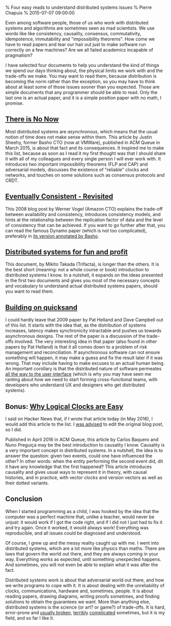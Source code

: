 % Four easy reads to understand distributed systems issues
% Pierre Chapuis
% 2015-07-07 09:00:00

<!--@
  description = [[
    A few links to documents that help understanding why and how trade-offs
    must be made in distributed systems.
  ]]
  updated = "2016-05-16 17:20:00"
-->

Even among software people, those of us who work with distributed systems and algorithms are sometimes seen as mad scientists. We use words like like consistency, causality, consensus, commutativity, idempotence, immutability and "impossibility theorems". How come we have to read papers and tear our hair out just to make software run correctly on a few machines? Are we all failed academics incapable of pragmatism?

I have selected four documents to help you understand the kind of things we spend our days thinking about, the physical limits we work with and the trade-offs we make. You may want to read them, because distribution is becoming the norm rather than the exception, so you may have to think about at least some of those issues sooner than you expected. Those are simple documents that any programmer should be able to read. Only the last one is an actual paper, and it is a simple position paper with no math, I promise.

## [There is No Now](https://queue.acm.org/detail.cfm?id=2745385)

Most distributed systems are *asynchronous*, which means that the usual notion of time does not make sense within them. This article by Justin Sheehy, former Basho CTO (now at VMWare), published in ACM Queue in March 2015, is about that fact and its consequences. It inspired me to make this list, because as soon as I read it my first thought was that I should share it with all of my colleagues and every single person I will ever work with. It introduces two important impossibility theorems (FLP and CAP) and adversarial models, discusses the existence of "reliable" clocks and networks, and touches on some solutions such as consensus protocols and CRDT.

## [Eventually Consistent - Revisited](http://www.allthingsdistributed.com/2008/12/eventually_consistent.html)

This 2008 blog post by Werner Vogel (Amazon CTO) explains the trade-off between availability and consistency, introduces consistency models, and hints at the relationship between the replication factor of data and the level of consistency that can be achieved. If you want to go further after that, you can read the famous Dynamo paper (which is not too complicated), preferably in [its version annotated by Basho](http://docs.basho.com/riak/2.0.1/theory/dynamo/).

## [Distributed systems for fun and profit](http://book.mixu.net/distsys/)

This document, by Mikito Takada (Trifacta), is longer than the others. It is the best short (meaning: not a whole course or book) introduction to distributed systems I know. In a nutshell, it expands on the ideas presented in the first two documents and gives you most of the necessary concepts and vocabulary to understand actual distributed systems papers, should you want to read them.

## [Building on quicksand](http://www-db.cs.wisc.edu/cidr/cidr2009/Paper_133.pdf)

I could hardly leave that 2009 paper by Pat Helland and Dave Campbell out of this list. It starts with the idea that, as the distribution of systems increases, latency makes synchronicity intractable and pushes us towards asynchronous designs. The rest of the paper is a discussion of the trade-offs involved. The very interesting idea in that paper (also found in other papers by Pat Helland) is that it all comes down to a problem of risk management and reconciliation. If asynchronous software can not ensure something will happen, it may make a guess and fix the result later if it was wrong. That may include having to make excuses to an actual human being. An important corollary is that the distributed nature of software permeates [all the way to the user interface](http://bravenewgeek.com/distributed-systems-are-a-ux-problem/) (which is why you may have seen me ranting about how we need to start forming cross-functional teams, with developers who understand UX and designers who get distributed systems).

## Bonus: [Why Logical Clocks are Easy](http://queue.acm.org/detail.cfm?id=2917756)

I said on Hacker News that, if I wrote that article today (in May 2016), I would add this article to the list. I [was advised](https://news.ycombinator.com/item?id=11690113) to edit the original blog post, so I did.

Published in April 2016 in ACM Queue, this article by Carlos Baquero and Nuno Preguiça may be the best introduction to causality I know. Causality is a very important concept in distributed systems. In a nutshell, the idea is to answer the question: given two events, could one have influenced the other? In other words: when the entity performing the second event did, dit it have any knowledge that the first happened? This article introduces causality and gives usual ways to represent it in theory, with causal histories, and in practice, with vector clocks and version vectors as well as their dotted variants.

## Conclusion

When I started programming as a child, I was hooked by the idea that the computer was a perfect machine that, unlike a teacher, would never be unjust: it would work if I got the code right, and if I did not I just had to fix it and try again. Once it worked, it would always work! Everything was reproducible, and all issues could be diagnosed and understood.

Of course, I grew up and the messy reality caught up with me. I went into distributed systems, which are a lot more like physics than maths. There are laws that govern the world out there, and they are always coming in your way. Everything works as expected, until something unexpected happens. And sometimes, you will not even be able to explain what it was after the fact.

Distributed systems work is about that adversarial world out there, and how we write programs to cope with it. It is about dealing with the unreliability of clocks, communications, hardware and, sometimes, people. It is about reading papers, drawing diagrams, writing proofs sometimes, and finding solutions to obtain the guarantees we want. More than anything else, distributed systems is the science (or art? or game?) of trade-offs. It is hard, error-prone and [usually broken](https://aphyr.com/tags/jepsen), [terribly](https://en.wikipedia.org/wiki/Paxos_%28computer_science%29) [complicated](https://en.wikipedia.org/wiki/Byzantine_fault_tolerance) sometimes, but it is my field, and so far I like it.
